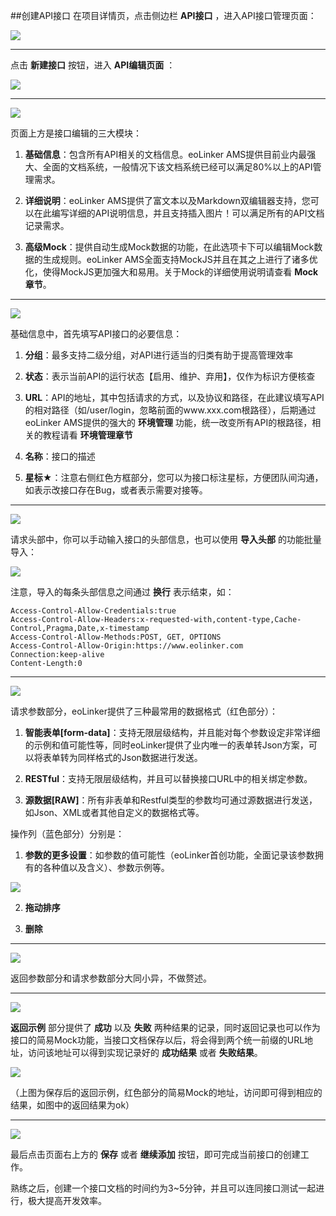 ##创建API接口
在项目详情页，点击侧边栏 **API接口** ，进入API接口管理页面：

![](http://data.eolinker.com/course/UtilJdC276587a357e8f979d3815dfccc724b786f069615)

------------

点击 **新建接口** 按钮，进入 **API编辑页面** ：

![](http://data.eolinker.com/course/FXAcgV384a008b098eb707eee71be7add79013535b9e56c)

------------

![](http://data.eolinker.com/course/ucaFsdvec3430366639698aafa7951e3bae6d7db8448f60)

页面上方是接口编辑的三大模块：

1. **基础信息**：包含所有API相关的文档信息。eoLinker AMS提供目前业内最强大、全面的文档系统，一般情况下该文档系统已经可以满足80%以上的API管理需求。

2. **详细说明**：eoLinker AMS提供了富文本以及Markdown双编辑器支持，您可以在此编写详细的API说明信息，并且支持插入图片！可以满足所有的API文档记录需求。

3. **高级Mock**：提供自动生成Mock数据的功能，在此选项卡下可以编辑Mock数据的生成规则。eoLinker AMS全面支持MockJS并且在其之上进行了诸多优化，使得MockJS更加强大和易用。关于Mock的详细使用说明请查看 **Mock章节**。

------------

![](http://data.eolinker.com/course/zEASWTAaf498e3885ccd3d3e04212ba4fca1f83ba203a32)

基础信息中，首先填写API接口的必要信息：

1. **分组**：最多支持二级分组，对API进行适当的归类有助于提高管理效率

2. **状态**：表示当前API的运行状态【启用、维护、弃用】，仅作为标识方便核查

3. **URL**：API的地址，其中包括请求的方式，以及协议和路径，在此建议填写API的相对路径（如/user/login，忽略前面的www.xxx.com根路径），后期通过eoLinker AMS提供的强大的 **环境管理** 功能，统一改变所有API的根路径，相关的教程请看 **环境管理章节**

4. **名称**：接口的描述

5. **星标★**：注意右侧红色方框部分，您可以为接口标注星标，方便团队间沟通，如表示改接口存在Bug，或者表示需要对接等。

------------


![](http://data.eolinker.com/course/i5MfdCzfd07d0880baa291e950d1282f00c0bf8d502fd12)

请求头部中，你可以手动输入接口的头部信息，也可以使用 **导入头部** 的功能批量导入：

![](http://data.eolinker.com/course/dePiRWPcccc2eaf6b001df9a4089f31ddc9a94eb69379e1)

注意，导入的每条头部信息之间通过 **换行** 表示结束，如：
```
Access-Control-Allow-Credentials:true
Access-Control-Allow-Headers:x-requested-with,content-type,Cache-Control,Pragma,Date,x-timestamp
Access-Control-Allow-Methods:POST, GET, OPTIONS
Access-Control-Allow-Origin:https://www.eolinker.com
Connection:keep-alive
Content-Length:0
```

------------

![](http://data.eolinker.com/course/F9ZlhKmeb84d0fa1e299324a66e4885d767c155b1f6ce5b)

请求参数部分，eoLinker提供了三种最常用的数据格式（红色部分）：

1. **智能表单[form-data]**：支持无限层级结构，并且能对每个参数设定非常详细的示例和值可能性等，同时eoLinker提供了业内唯一的表单转Json方案，可以将表单转为同样格式的Json数据进行发送。

2. **RESTful**：支持无限层级结构，并且可以替换接口URL中的相关绑定参数。

3. **源数据[RAW]**：所有非表单和Restful类型的参数均可通过源数据进行发送，如Json、XML或者其他自定义的数据格式等。

操作列（蓝色部分）分别是：

1. **参数的更多设置**：如参数的值可能性（eoLinker首创功能，全面记录该参数拥有的各种值以及含义）、参数示例等。

![](http://data.eolinker.com/course/6faNnXH5e12ac40766b012bca79089ebfd714f9ebeccce7)

2. **拖动排序**

3. **删除**

------------


![](http://data.eolinker.com/course/gYHyGcK3bf725a9c5fc278db8d235ccd80bd589e94dd2d7)

返回参数部分和请求参数部分大同小异，不做赘述。

------------

![](http://data.eolinker.com/course/IfcU6af1e6450f09583e0bc631a321c3d6c09bf4f00429c)

**返回示例** 部分提供了 **成功** 以及 **失败** 两种结果的记录，同时返回记录也可以作为接口的简易Mock功能，当接口文档保存以后，将会得到两个统一前缀的URL地址，访问该地址可以得到实现记录好的 **成功结果** 或者 **失败结果**。

![](http://data.eolinker.com/course/lNnUhZx09113900ade60d73d70f5b8ee2d02ebd4125a32d)

（上图为保存后的返回示例，红色部分的简易Mock的地址，访问即可得到相应的结果，如图中的返回结果为ok）


------------


![](http://data.eolinker.com/course/iLpIz9441e773f1420c7779c5431ec8c3ebd2255e656454)

最后点击页面右上方的 **保存** 或者 **继续添加** 按钮，即可完成当前接口的创建工作。

熟练之后，创建一个接口文档的时间约为3~5分钟，并且可以连同接口测试一起进行，极大提高开发效率。
